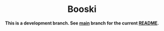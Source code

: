<h1 align="center">
    Booski
</h1>

<p align="center">
    <strong>This is a development branch. See <a href="https://github.com/electricduck/booski/tree/main">main</a> branch for the current <a href="https://github.com/sodaliterocks/sodalite/blob/main/README.md">README</a>.</strong>
</p>